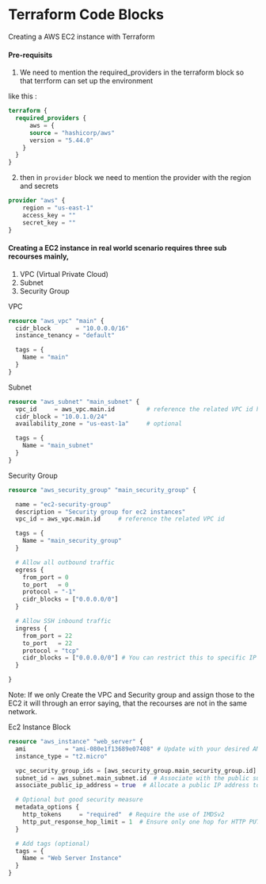 # Terraform Code Blocks

Creating a AWS EC2 instance with Terraform

#### Pre-requisits

1. We need to mention the required_providers in the terraform block so that terrform can set up the environment
    
like this :

```tf
terraform {
  required_providers {
      aws = {
      source = "hashicorp/aws"
      version = "5.44.0"
    }
  }
}
```

2. then in ```provider``` block we need to mention the provider with the region and secrets
```tf
provider "aws" {
    region = "us-east-1"
    access_key = ""
    secret_key = ""
}
```
#### Creating a EC2 instance in real world scenario requires three sub recourses mainly,
1. VPC (Virtual Private Cloud)
2. Subnet
3. Security Group

VPC

```tf
resource "aws_vpc" "main" {
  cidr_block       = "10.0.0.0/16"
  instance_tenancy = "default"

  tags = {
    Name = "main"
  }
}
```
Subnet

```tf
resource "aws_subnet" "main_subnet" {
  vpc_id     = aws_vpc.main.id         # reference the related VPC id here
  cidr_block = "10.0.1.0/24"
  availability_zone = "us-east-1a"     # optional

  tags = {
    Name = "main_subnet"
  }
}
```
Security Group

```tf
resource "aws_security_group" "main_security_group" {

  name = "ec2-security-group"
  description = "Security group for ec2 instances"
  vpc_id = aws_vpc.main.id     # reference the related VPC id 

  tags = {
    Name = "main_security_group"
  }

  # Allow all outbound traffic
  egress {
    from_port = 0
    to_port   = 0
    protocol = "-1"              
    cidr_blocks = ["0.0.0.0/0"]
  }

  # Allow SSH inbound traffic
  ingress {
    from_port = 22
    to_port   = 22
    protocol = "tcp"
    cidr_blocks = ["0.0.0.0/0"] # You can restrict this to specific IP addresses for better security
  }

}
```

Note: If we only Create the VPC and Security group and assign those to the EC2 it will through an error saying, that the recourses are not in the same network.

Ec2 Instance Block

```tf
resource "aws_instance" "web_server" {
  ami           = "ami-080e1f13689e07408" # Update with your desired AMI ID
  instance_type = "t2.micro"

  vpc_security_group_ids = [aws_security_group.main_security_group.id]
  subnet_id = aws_subnet.main_subnet.id  # Associate with the public subnet
  associate_public_ip_address = true  # Allocate a public IP address to the instance

  # Optional but good security measure
  metadata_options {
    http_tokens     = "required"  # Require the use of IMDSv2
    http_put_response_hop_limit = 1  # Ensure only one hop for HTTP PUT requests
  }

  # Add tags (optional)
  tags = {
    Name = "Web Server Instance"
  }
}
```
 


